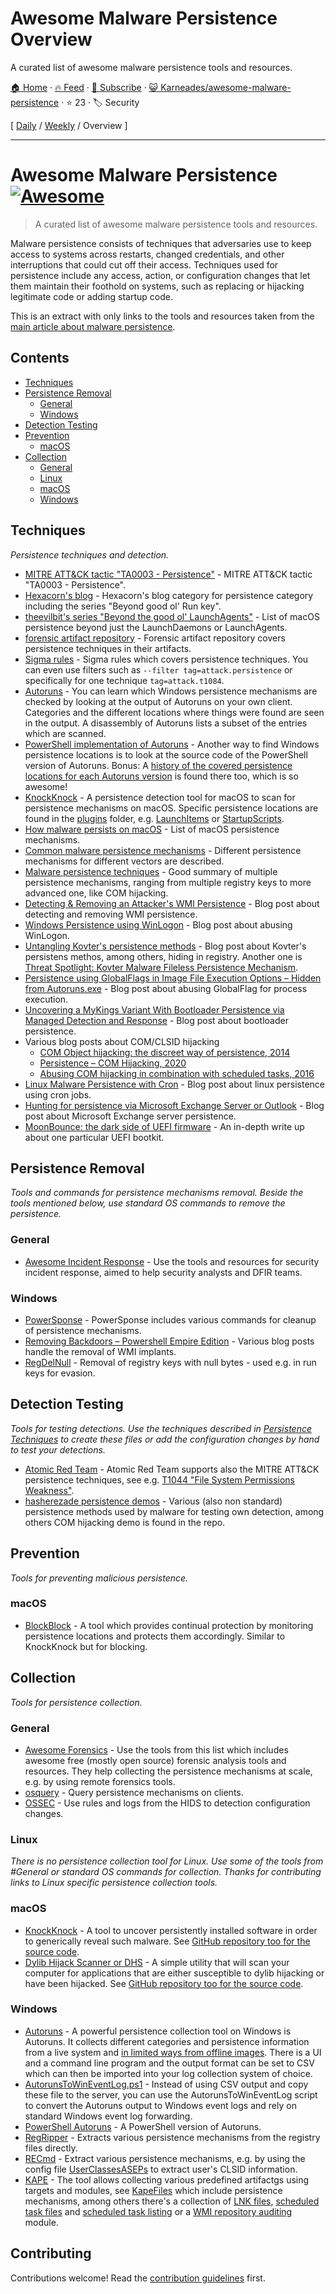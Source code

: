 # Awesome Malware Persistence Overview

A curated list of awesome malware persistence tools and resources. 

[🏠 Home](/README.md) · [🔥 Feed](https://www.trackawesomelist.com/Karneades/awesome-malware-persistence/rss.xml) · [📮 Subscribe](https://trackawesomelist.us17.list-manage.com/subscribe?u=d2f0117aa829c83a63ec63c2f&id=36a103854c) · [😺 Karneades/awesome-malware-persistence](https://github.com/Karneades/awesome-malware-persistence) · ⭐ 23 · 🏷️ Security

[ [Daily](/content/Karneades/awesome-malware-persistence/README.md) / [Weekly](/content/Karneades/awesome-malware-persistence/week/README.md) / Overview ]

---

# Awesome Malware Persistence [![Awesome](https://awesome.re/badge.svg)](https://github.com/sindresorhus/awesome)

> A curated list of awesome malware persistence tools and resources.

Malware persistence consists of techniques that adversaries use to keep access to systems across restarts, changed credentials, and other interruptions that could cut off their access. Techniques used for persistence include any access, action, or configuration changes that let them maintain their foothold on systems, such as replacing or hijacking legitimate code or adding startup code.

This is an extract with only links to the tools and resources taken from the [main article about malware
persistence](https://github.com/Karneades/malware-persistence/blob/master/README.md).

## Contents

*   [Techniques](#techniques)
*   [Persistence Removal](#persistence-removal)
    *   [General](#general)
    *   [Windows](#windows)
*   [Detection Testing](#detection-testing)
*   [Prevention](#prevention)
    *   [macOS](#macos)
*   [Collection](#collection)
    *   [General](#general-1)
    *   [Linux](#linux)
    *   [macOS](#macos-1)
    *   [Windows](#windows-1)

## Techniques

*Persistence techniques and detection.*

*   [MITRE ATT\&CK tactic "TA0003 - Persistence"](https://attack.mitre.org/tactics/TA0003/) - MITRE ATT\&CK tactic "TA0003 - Persistence".
*   [Hexacorn's blog](http://www.hexacorn.com/blog/category/autostart-persistence/) - Hexacorn's blog category for persistence category including the series "Beyond good ol' Run key".
*   [theevilbit's series "Beyond the good ol' LaunchAgents"](https://theevilbit.github.io/tags/beyond/) - List of macOS persistence beyond just the LaunchDaemons or LaunchAgents.
*   [forensic artifact repository](https://github.com/ForensicArtifacts/artifacts) - Forensic artifact repository covers persistence techniques in their artifacts.
*   [Sigma rules](https://github.com/Neo23x0/sigma/tree/master/rules) - Sigma rules which covers persistence techniques. You can even use filters such as `--filter tag=attack.persistence` or specifically for one technique `tag=attack.t1084`.
*   [Autoruns](https://docs.microsoft.com/en-us/sysinternals/downloads/autoruns) - You can learn which Windows persistence mechanisms are checked by looking at the output of Autoruns on your own client. Categories and the different locations where things were found are seen in the output. A disassembly of Autoruns lists a subset of the entries which are scanned.
*   [PowerShell implementation of Autoruns](https://github.com/p0w3rsh3ll/AutoRuns/blob/master/AutoRuns.psm1) - Another way to find Windows persistence locations is to look at the source code of the PowerShell version of Autoruns. Bonus: A [history of the covered persistence locations for each Autoruns version](https://github.com/p0w3rsh3ll/AutoRuns/blob/master/AutoRuns.psm1#L2824) is found there too, which is so awesome!
*   [KnockKnock](https://github.com/objective-see/KnockKnock/blob/main/Plugins) - A persistence detection tool for macOS to scan for persistence mechanisms on macOS. Specific persistence locations are found in the [plugins](https://github.com/objective-see/KnockKnock/tree/main/Plugins) folder, e.g. [LaunchItems](https://github.com/objective-see/KnockKnock/blob/main/Plugins/LaunchItems.m#L21) or [StartupScripts](https://github.com/objective-see/KnockKnock/blob/main/Plugins/StartupScripts.m#L22).
*   [How malware persists on macOS](https://www.sentinelone.com/blog/how-malware-persists-on-macos/) - List of macOS persistence mechanisms.
*   [Common malware persistence mechanisms](https://resources.infosecinstitute.com/common-malware-persistence-mechanisms/) - Different persistence mechanisms for different vectors are described.
*   [Malware persistence techniques](https://www.andreafortuna.org/2017/07/06/malware-persistence-techniques/) - Good summary of multiple persistence mechanisms, ranging from multiple registry keys to more advanced one, like COM hijacking.
*   [Detecting & Removing an Attacker's WMI Persistence](https://medium.com/threatpunter/detecting-removing-wmi-persistence-60ccbb7dff96) - Blog post about detecting and removing WMI persistence.
*   [Windows Persistence using WinLogon](https://www.hackingarticles.in/windows-persistence-using-winlogon/) - Blog post about abusing WinLogon.
*   [Untangling Kovter's persistence methods](https://blog.malwarebytes.com/threat-analysis/2016/07/untangling-kovter/) - Blog post about Kovter's persistens methos, among others, hiding in registry. Another one is [Threat Spotlight: Kovter Malware Fileless Persistence Mechanism](https://threatvector.cylance.com/en_us/home/threat-spotlight-kovter-malware-fileless-persistence-mechanism.html).
*   [Persistence using GlobalFlags in Image File Execution Options – Hidden from Autoruns.exe](https://oddvar.moe/2018/04/10/persistence-using-globalflags-in-image-file-execution-options-hidden-from-autoruns-exe/) - Blog post about abusing GlobalFlag for process execution.
*   [Uncovering a MyKings Variant With Bootloader Persistence via Managed Detection and Response](https://blog.trendmicro.com/trendlabs-security-intelligence/uncovering-a-mykings-variant-with-bootloader-persistence-via-managed-detection-and-response/) - Blog post about bootloader persistence.
*   Various blog posts about COM/CLSID hijacking
    *   [COM Object hijacking: the discreet way of persistence, 2014](https://www.gdatasoftware.com/blog/2014/10/23941-com-object-hijacking-the-discreet-way-of-persistence)
    *   [Persistence – COM Hijacking, 2020](https://pentestlab.blog/2020/05/20/persistence-com-hijacking/)
    *   [Abusing COM hijacking in combination with scheduled tasks, 2016](https://enigma0x3.net/2016/05/25/userland-persistence-with-scheduled-tasks-and-com-handler-hijacking/)
*   [Linux Malware Persistence with Cron](https://www.sandflysecurity.com/blog/linux-malware-persistence-with-cron/) - Blog post about linux persistence using cron jobs.
*   [Hunting for persistence via Microsoft Exchange Server or Outlook](https://speakerdeck.com/heirhabarov/hunting-for-persistence-via-microsoft-exchange-server-or-outlook) - Blog post about Microsoft Exchange server persistence.
*   [MoonBounce: the dark side of UEFI firmware](https://securelist.com/moonbounce-the-dark-side-of-uefi-firmware/105468) - An in-depth write up about one particular UEFI bootkit.

## Persistence Removal

*Tools and commands for persistence mechanisms removal. Beside the tools mentioned below, use standard OS commands to remove the persistence.*

### General

*   [Awesome Incident Response](https://github.com/meirwah/awesome-incident-response) - Use the tools and resources for security incident response, aimed to help security analysts and DFIR teams.

### Windows

*   [PowerSponse](https://github.com/swisscom/PowerSponse) - PowerSponse includes various commands for cleanup of persistence mechanisms.
*   [Removing Backdoors – Powershell Empire Edition](https://www.n00py.io/2017/01/removing-backdoors-powershell-empire-edition/) - Various blog posts handle the removal of WMI implants.
*   [RegDelNull](https://docs.microsoft.com/en-us/sysinternals/downloads/regdelnull) - Removal of registry keys with null bytes - used e.g. in run keys for evasion.

## Detection Testing

*Tools for testing detections. Use the techniques described in [Persistence Techniques](#persistence-techniques) to create these files or add the configuration changes by hand to test your detections.*

*   [Atomic Red Team](https://github.com/redcanaryco/atomic-red-team) - Atomic Red Team supports also the MITRE ATT\&CK persistence techniques, see e.g. [T1044 "File System Permissions Weakness"](https://github.com/redcanaryco/atomic-red-team/blob/master/atomics/T1044/T1044.yaml).
*   [hasherezade persistence demos](https://github.com/hasherezade/persistence_demos) - Various (also non standard) persistence methods used by malware for testing own detection, among others COM hijacking demo is found in the repo.

## Prevention

*Tools for preventing malicious persistence.*

### macOS

*   [BlockBlock](https://github.com/objective-see/BlockBlock) - A tool which provides continual protection by monitoring persistence locations and protects them accordingly. Similar to KnockKnock but for blocking.

## Collection

*Tools for persistence collection.*

### General

*   [Awesome Forensics](https://github.com/Cugu/awesome-forensics) - Use the tools from this list which includes awesome free (mostly open source) forensic analysis tools and resources. They help collecting the persistence mechanisms at scale, e.g. by using remote forensics tools.
*   [osquery](https://osquery.readthedocs.io) - Query persistence mechanisms on clients.
*   [OSSEC](https://github.com/ossec/ossec-hids) - Use rules and logs from the HIDS to detection configuration changes.

### Linux

*There is no persistence collection tool for Linux. Use some of the tools from #General or standard OS commands for collection. Thanks for contributing links to Linux specific persistence collection tools.*

### macOS

*   [KnockKnock](https://www.objective-see.com/products/knockknock.html) - A tool to uncover persistently installed software in order to generically reveal such malware. See [GitHub repository too for the source code](https://github.com/objective-see/KnockKnock).
*   [Dylib Hijack Scanner or DHS](https://www.objective-see.com/products/dhs.html) - A simple utility that will scan your computer for applications that are either susceptible to dylib hijacking or have been hijacked. See [GitHub repository too for the source code](https://github.com/objective-see/DylibHijackScanner).

### Windows

*   [Autoruns](http://technet.microsoft.com/en-us/sysinternals/bb963902) - A powerful persistence collection tool on Windows is Autoruns. It collects different categories and persistence information from a live system and [in
    limited ways from offline images](https://www.sans.org/blog/offline-autoruns-revisited-auditing-malware-persistence/). There is a UI and a command line program and the output format can be set to CSV which can then be imported into your log collection system of choice.
*   [AutorunsToWinEventLog.ps1](https://github.com/palantir/windows-event-forwarding/blob/master/AutorunsToWinEventLog/AutorunsToWinEventLog.ps1) - Instead of using CSV output and copy these file to the server, you can use the AutorunsToWinEventLog script to convert the Autoruns output to Windows event logs and rely on standard Windows event log forwarding.
*   [PowerShell Autoruns](https://github.com/p0w3rsh3ll/AutoRuns) - A PowerShell version of Autoruns.
*   [RegRipper](https://github.com/keydet89/RegRipper2.8) - Extracts various persistence mechanisms from the registry files directly.
*   [RECmd](https://github.com/EricZimmerman/RECmd) - Extract various persistence mechanisms, e.g. by using the config file [UserClassesASEPs](https://github.com/EricZimmerman/RECmd/blob/master/BatchExamples/UserClassesASEPs.reb) to extract user's CLSID information.
*   [KAPE](https://www.kroll.com/en/insights/publications/cyber/kroll-artifact-parser-extractor-kape) - The tool allows collecting various predefined artifactgs using targets and modules, see [KapeFiles](https://github.com/EricZimmerman/KapeFiles) which include persistence mechanisms, among others there's a collection of [LNK files](https://github.com/EricZimmerman/KapeFiles/blob/master/Targets/Windows/LNKFilesAndJumpLists.tkape), [scheduled task files](https://github.com/EricZimmerman/KapeFiles/blob/master/Targets/Windows/ScheduledTasks.tkape) and [scheduled task listing](https://github.com/EricZimmerman/KapeFiles/blob/master/Modules/LiveResponse/schtasks.mkape) or a [WMI repository auditing](https://github.com/EricZimmerman/KapeFiles/blob/master/Modules/LiveResponse/WMI-Repository-Auditing.mkape) module.

## Contributing

Contributions welcome! Read the [contribution guidelines](https://github.com/Karneades/awesome-malware-persistence/blob/main/README.md/CONTRIBUTING.md) first.

